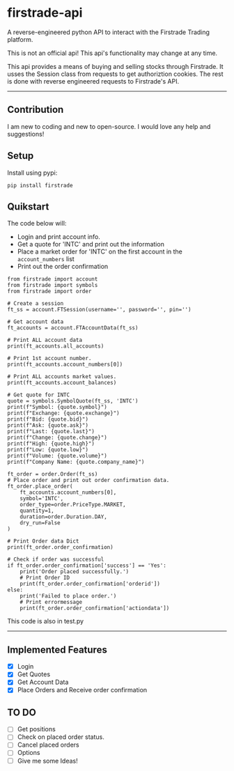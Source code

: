 # firstrade-api
 A reverse-engineered python API to interact with the Firstrade Trading platform.

 This is not an official api! This api's functionality may change at any time.

 This api provides a means of buying and selling stocks through Firstrade. It usses the Session class from requests to get authoriztion cookies. The rest is done with reverse engineered requests to Firstrade's API. 

 ---

## Contribution
I am new to coding and new to open-source. I would love any help and suggestions!

## Setup
Install using pypi:
```
pip install firstrade
```

## Quikstart
The code below will: 
- Login and print account info. 
- Get a quote for 'INTC' and print out the information
- Place a market order for 'INTC' on the first account in the `account_numbers` list
- Print out the order confirmation

```
from firstrade import account
from firstrade import symbols
from firstrade import order

# Create a session
ft_ss = account.FTSession(username='', password='', pin='')

# Get account data
ft_accounts = account.FTAccountData(ft_ss)

# Print ALL account data
print(ft_accounts.all_accounts)

# Print 1st account number.
print(ft_accounts.account_numbers[0])

# Print ALL accounts market values.
print(ft_accounts.account_balances)

# Get quote for INTC
quote = symbols.SymbolQuote(ft_ss, 'INTC')
print(f"Symbol: {quote.symbol}")
print(f"Exchange: {quote.exchange}")
print(f"Bid: {quote.bid}")
print(f"Ask: {quote.ask}")
print(f"Last: {quote.last}")
print(f"Change: {quote.change}")
print(f"High: {quote.high}")
print(f"Low: {quote.low}")
print(f"Volume: {quote.volume}")
print(f"Company Name: {quote.company_name}")

ft_order = order.Order(ft_ss)
# Place order and print out order confirmation data.
ft_order.place_order(
    ft_accounts.account_numbers[0],
    symbol='INTC',
    order_type=order.PriceType.MARKET,
    quantity=1,
    duration=order.Duration.DAY,
    dry_run=False
)

# Print Order data Dict
print(ft_order.order_confirmation)

# Check if order was successful
if ft_order.order_confirmation['success'] == 'Yes':
    print('Order placed successfully.')
    # Print Order ID
    print(ft_order.order_confirmation['orderid'])
else:
    print('Failed to place order.')
    # Print errormessage
    print(ft_order.order_confirmation['actiondata'])
```
This code is also in test.py

---

 ## Implemented Features
 - [x] Login
 - [x] Get Quotes
 - [x] Get Account Data
 - [x] Place Orders and Receive order confirmation

## TO DO
- [ ] Get positions
- [ ] Check on placed order status.
- [ ] Cancel placed orders
- [ ] Options
- [ ] Give me some Ideas!